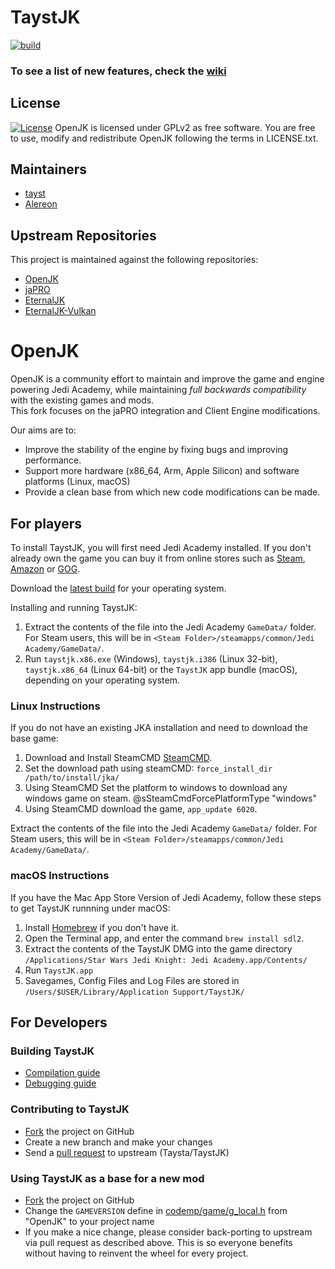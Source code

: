 # TaystJK
[![build](https://github.com/taysta/TaystJK/actions/workflows/build.yml/badge.svg)](https://github.com/taysta/TaystJK/actions/workflows/build.yml)
### To see a list of new features, check the [wiki](https://taysta.github.io/TaystJK/)

## License
[![License](https://img.shields.io/github/license/eternalcodes/EternalJK.svg)](https://github.com/taysta/TaystJK/blob/master/LICENSE.txt)
OpenJK is licensed under GPLv2 as free software. You are free to use, modify and redistribute OpenJK following the terms in LICENSE.txt.

## Maintainers
* [tayst](https://github.com/taysta)
* [Alereon](https://github.com/taysta)

## Upstream Repositories
This project is maintained against the following repositories:
* [OpenJK](https://github.com/JACoders/OpenJK)
* [jaPRO](https://github.com/videoP/jaPRO)
* [EternalJK](https://github.com/eternalcodes/EternalJK)
* [EternalJK-Vulkan](https://github.com/JKSunny/EternalJK)

# OpenJK

OpenJK is a community effort to maintain and improve the game and engine powering Jedi Academy, while maintaining _full backwards compatibility_ with the existing games and mods.  
This fork focuses on the jaPRO integration and Client Engine modifications.

Our aims are to:

- Improve the stability of the engine by fixing bugs and improving performance.
- Support more hardware (x86_64, Arm, Apple Silicon) and software platforms (Linux, macOS)
- Provide a clean base from which new code modifications can be made.


## For players

To install TaystJK, you will first need Jedi Academy installed. If you don't already own the game you can buy it from online stores such as [Steam](https://store.steampowered.com/app/6020/), [Amazon](https://www.amazon.com/Star-Wars-Jedi-Knight-Academy-Pc/dp/B0000A2MCN) or [GOG](https://www.gog.com/game/star_wars_jedi_knight_jedi_academy).

Download the [latest build](https://github.com/taysta/TaystJK/releases/tag/latest) for your operating system.

Installing and running TaystJK:

1. Extract the contents of the file into the Jedi Academy `GameData/` folder. For Steam users, this will be in `<Steam Folder>/steamapps/common/Jedi Academy/GameData/`.
2. Run `taystjk.x86.exe` (Windows), `taystjk.i386` (Linux 32-bit), `taystjk.x86_64` (Linux 64-bit) or the `TaystJK` app bundle (macOS), depending on your operating system.

### Linux Instructions

If you do not have an existing JKA installation and need to download the base game:

1. Download and Install SteamCMD [SteamCMD](https://developer.valvesoftware.com/wiki/SteamCMD#Linux).
2. Set the download path using steamCMD: `force_install_dir /path/to/install/jka/`
3. Using SteamCMD Set the platform to windows to download any windows game on steam. @sSteamCmdForcePlatformType "windows"
4. Using SteamCMD download the game, `app_update 6020`.

Extract the contents of the file into the Jedi Academy `GameData/` folder. For Steam users, this will be in `<Steam Folder>/steamapps/common/Jedi Academy/GameData/`.

### macOS Instructions

If you have the Mac App Store Version of Jedi Academy, follow these steps to get TaystJK runnning under macOS:

1. Install [Homebrew](https://brew.sh/) if you don't have it.
2. Open the Terminal app, and enter the command `brew install sdl2`.
3. Extract the contents of the TaystJK DMG into the game directory `/Applications/Star Wars Jedi Knight: Jedi Academy.app/Contents/`
4. Run `TaystJK.app`
5. Savegames, Config Files and Log Files are stored in `/Users/$USER/Library/Application Support/TaystJK/`

## For Developers

### Building TaystJK

- [Compilation guide](https://github.com/JACoders/OpenJK/wiki/Compilation-guide)
- [Debugging guide](https://github.com/JACoders/OpenJK/wiki/Debugging)

### Contributing to TaystJK

- [Fork](https://github.com/Taysta/TaystJK/fork) the project on GitHub
- Create a new branch and make your changes
- Send a [pull request](https://help.github.com/articles/creating-a-pull-request) to upstream (Taysta/TaystJK)

### Using TaystJK as a base for a new mod

- [Fork](https://github.com/Taysta/TaystJK/fork) the project on GitHub
- Change the `GAMEVERSION` define in [codemp/game/g_local.h](https://github.com/Taysta/TaystJK/blob/master/codemp/game/g_local.h) from "OpenJK" to your project name
- If you make a nice change, please consider back-porting to upstream via pull request as described above. This is so everyone benefits without having to reinvent the wheel for every project.
